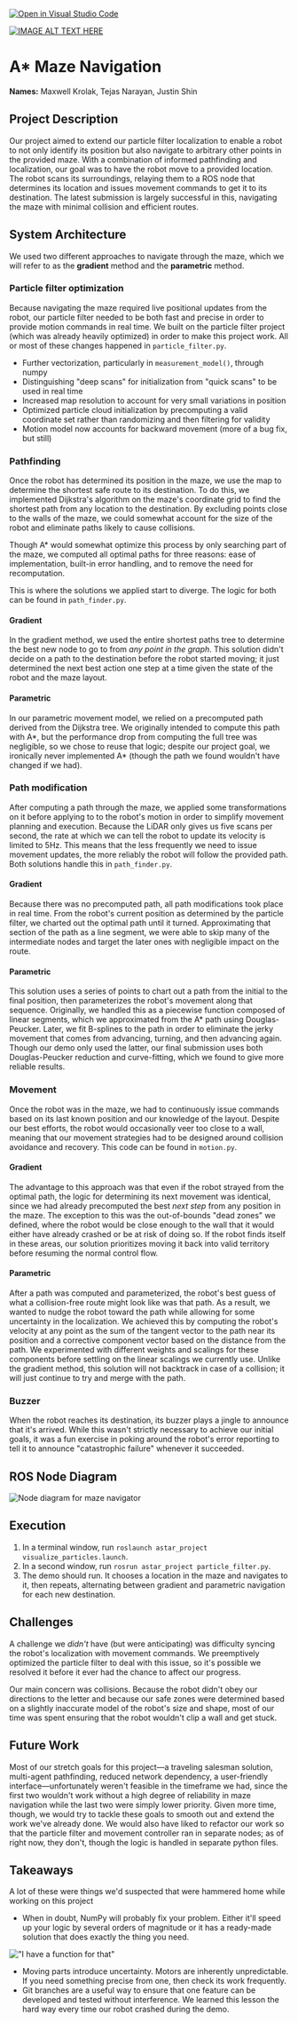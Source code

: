 [![Open in Visual Studio Code](https://classroom.github.com/assets/open-in-vscode-718a45dd9cf7e7f842a935f5ebbe5719a5e09af4491e668f4dbf3b35d5cca122.svg)](https://classroom.github.com/online_ide?assignment_repo_id=12356467&assignment_repo_type=AssignmentRepo)

[![IMAGE ALT TEXT HERE](https://img.youtube.com/vi/B5BZBIlFFdI/0.jpg)](https://www.youtube.com/watch?v=B5BZBIlFFdI)
# A* Maze Navigation

**Names:** Maxwell Krolak, Tejas Narayan, Justin Shin

## Project Description

Our project aimed to extend our particle filter localization to enable a robot
to not only identify its position but also navigate to arbitrary other points in
the provided maze. With a combination of informed pathfinding and localization,
our goal was to have the robot move to a provided location. The robot scans its
surroundings, relaying them to a ROS node that determines its location and
issues movement commands to get it to its destination. The latest submission is
largely successful in this, navigating the maze with minimal collision and
efficient routes.

## System Architecture

We used two different approaches to navigate through the maze, which we will
refer to as the **gradient** method and the
**parametric** method.

### Particle filter optimization

Because navigating the maze required live positional updates from the robot, our
particle filter needed to be both fast and precise in order to provide motion
commands in real time. We built on the particle filter project (which was
already heavily optimized) in order to make this project work. All or most of
these changes happened in `particle_filter.py`.

- Further vectorization, particularly in `measurement_model()`, through numpy
- Distinguishing "deep scans" for initialization from "quick scans" to be
used in real time
- Increased map resolution to account for very small variations in position
- Optimized particle cloud initialization by precomputing a valid
coordinate set rather than randomizing and then filtering for validity
- Motion model now accounts for backward movement (more of a bug fix, but
still)

### Pathfinding

Once the robot has determined its position in the maze, we use the map to
determine the shortest safe route to its destination. To do this, we implemented
Dijkstra's algorithm on the maze's coordinate grid to find the shortest path
from any location to the destination. By excluding points close to the walls of
the maze, we could somewhat account for the size of the robot and eliminate
paths likely to cause collisions.

Though A* would somewhat optimize this process by only searching part of the
maze, we computed all optimal paths for three reasons: ease of implementation,
built-in error handling, and to remove the need for recomputation.

This is where the solutions we applied start to diverge. The logic for both can
be found in `path_finder.py`.

#### Gradient

In the gradient method, we used the entire shortest paths tree to determine the
best new node to go to from *any point in the graph*. This solution didn't
decide on a path to the destination before the robot started moving; it just
determined the next best action one step at a time given the state of the robot
and the maze layout.

#### Parametric

In our parametric movement model, we relied on a precomputed path derived from
the Dijkstra tree. We originally intended to compute this path with A*, but the
performance drop from computing the full tree was negligible, so we chose to
reuse that logic; despite our project goal, we ironically never implemented A*
(though the path we found wouldn't have changed if we had).

### Path modification

After computing a path through the maze, we applied some transformations on it
before applying to to the robot's motion in order to simplify movement planning
and execution. Because the LiDAR only gives us five scans per second, the rate
at which we can tell the robot to update its velocity is limited to 5Hz. This
means that the less frequently we need to issue movement updates, the more
reliably the robot will follow the provided path. Both solutions handle this
in `path_finder.py`.

#### Gradient

Because there was no precomputed path, all path modifications took place in real
time. From the robot's current position as determined by the particle filter,
we charted out the optimal path until it turned. Approximating that section of
the path as a line segment, we were able to skip many of the intermediate nodes
and target the later ones with negligible impact on the route.

#### Parametric

This solution uses a series of points to chart out a path from the initial to
the final position, then parameterizes the robot's movement along that sequence.
Originally, we handled this as a piecewise function composed of linear segments,
which we approximated from the A* path using Douglas-Peucker. Later, we fit
B-splines to the path in order to eliminate the jerky movement that comes from
advancing, turning, and then advancing again. Though our demo only used the
latter, our final submission uses both Douglas-Peucker reduction and
curve-fitting, which we found to give more reliable results.

### Movement

Once the robot was in the maze, we had to continuously issue commands based on
its last known position and our knowledge of the layout. Despite our best
efforts, the robot would occasionally veer too close to a wall, meaning that our
movement strategies had to be designed around collision avoidance and recovery.
This code can be found in `motion.py`.

#### Gradient

The advantage to this approach was that even if the robot strayed from the
optimal path, the logic for determining its next movement was identical, since
we had already precomputed the best *next step* from any position in the maze.
The exception to this was the out-of-bounds "dead zones" we defined, where the
robot would be close enough to the wall that it would either have already
crashed or be at risk of doing so. If the robot finds itself in these areas,
our solution prioritizes moving it back into valid territory before resuming the
normal control flow.

#### Parametric

After a path was computed and parameterized, the robot's best guess of what a
collision-free route might look like was that path. As a result, we wanted to
nudge the robot toward the path while allowing for some uncertainty in the
localization. We achieved this by computing the robot's velocity at any point as 
the sum of the tangent vector to the path near its position and a corrective
component vector based on the distance from the path. We experimented with
different weights and scalings for these components before settling on the
linear scalings we currently use. Unlike the gradient method, this solution
will not backtrack in case of a collision; it will just continue to try and
merge with the path.

### Buzzer

When the robot reaches its destination, its buzzer plays a jingle to announce
that it's arrived. While this wasn't strictly necessary to achieve our initial
goals, it was a fun exercise in poking around the robot's error reporting to
tell it to announce "catastrophic failure" whenever it succeeded.

## ROS Node Diagram

![Node diagram for maze navigator](assets/node_diagram.jpg)

## Execution

1. In a terminal window, run
`roslaunch astar_project visualize_particles.launch`.
2. In a second window, run `rosrun astar_project particle_filter.py`.
3. The demo should run. It chooses a location in the maze and navigates to it,
then repeats, alternating between gradient and parametric navigation for each
new destination.

## Challenges

A challenge we *didn't* have (but were anticipating) was difficulty syncing the
robot's localization with movement commands. We preemptively optimized the
particle filter to deal with this issue, so it's possible we resolved it before
it ever had the chance to affect our progress.

Our main concern was collisions. Because the robot didn't obey our directions to
the letter and because our safe zones were determined based on a slightly
inaccurate model of the robot's size and shape, most of our time was spent
ensuring that the robot wouldn't clip a wall and get stuck.

## Future Work

Most of our stretch goals for this project—a traveling salesman solution,
multi-agent pathfinding, reduced network dependency, a user-friendly
interface—unfortunately weren't feasible in the timeframe we had, since the
first two wouldn't work without a high degree of reliability in maze navigation
while the last two were simply lower priority. Given more time, though, we would
try to tackle these goals to smooth out and extend the work we've already done.
We would also have liked to refactor our work so that the particle filter and
movement controller ran in separate nodes; as of right now, they don't, though
the logic is handled in separate python files.

## Takeaways

A lot of these were things we'd suspected that were hammered home while working
on this project

- When in doubt, NumPy will probably fix your problem. Either it'll speed up
your logic by several orders of magnitude or it has a ready-made solution that
does exactly the thing you need.

!["I have a function for that"](https://media.giphy.com/media/Qx5BmbWmAQGeU0b0LV/giphy.gif)

- Moving parts introduce uncertainty. Motors are inherently unpredictable. If
you need something precise from one, then check its work frequently.
- Git branches are a useful way to ensure that one feature can be developed and
tested without interference. We learned this lesson the hard way every time our
robot crashed during the demo.
